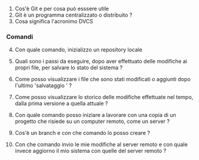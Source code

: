 1. Cos'è Git e per cosa può esssere utile
2. Git è un programma centralizzato o distribuito ?
3. Cosa significa l'acronimo DVCS

### Comandi

4. Con quale comando, inizializzo un repository locale

5. Quali sono i passi da eseguire, dopo aver effettuato delle modifiche
   ai propri file, per salvare lo stato del sistema ?

6. Come posso visualizzare i file che sono stati modificati o aggiunti dopo l'ultimo 'salvataggio ' ?

7. Come posso visualizzare lo storico delle modifiche effettuate nel tempo, dalla prima versione a quella attuale ?

8. Con quale comando posso iniziare a lavorare con una copia di un progetto che risiede su un computer remoto, come un server ?

9. Cos'è un branch e con che comando lo posso creare ?
   
10. Con che comando invio le mie modifiche al server remoto e con quale invece aggiorno il mio sistema con quelle del server remoto ?

